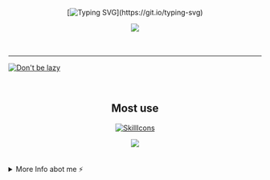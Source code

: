 <div align="center">

[![Typing SVG](https://readme-typing-svg.demolab.com?font=Nunito&weight=800&size=28&duration=3000&pause=1000&color=F791BF&center=true&width=460&lines=Hi!;Welcome+to+Cloudwhile+Profile!;Happy+Comes+From+Interests!)](https://git.io/typing-svg)



![](https://github-readme-stats.vercel.app/api?username=cloudwhile&theme=dracula)



<!--[![Top Langs](https://github-readme-stats.vercel.app/api/top-langs/?username=cloudwhile&layout=compact)](#)-->
</div>
<br/><hr/>
  
[![Don't be lazy](https://github-readme-activity-graph.vercel.app/graph?username=cloudwhile&theme=rogue&hide_border=true&custom_title=Working%20Times)](https://github.com/cloudwhile)

<!--[![Star History Chart](https://api.star-history.com/svg?repos=cloudwhile/tpcl&type=Timeline)](https://github.com/cloudwhile/tpcl)-->
<br/>
<div align="center">

## Most use
[![SkillIcons](https://skillicons.dev/icons?i=c,cpp,py,php,html,js,css,tailwind,vue,ts)](https://skillicons.dev) 

![](https://github-readme-stats.vercel.app/api/top-langs?username=cloudwhile&layout=compact&langs_count=8&theme=dracula)
</div>
<br/>
<details>
  <summary>More Info abot me ⚡</summary>
  <br/>

<!--START_SECTION:waka-->
![Code Time](http://img.shields.io/badge/Code%20Time-108%20hrs%2024%20mins-blue)

![Lines of code](https://img.shields.io/badge/From%20Hello%20World%20I%27ve%20Written-33.4%20thousand%20lines%20of%20code-blue)

**I'm a Night 🦉** 

```text
🌞 Morning                17 commits          ██░░░░░░░░░░░░░░░░░░░░░░░   07.39 % 
🌆 Daytime                60 commits          ███████░░░░░░░░░░░░░░░░░░   26.09 % 
🌃 Evening                152 commits         █████████████████░░░░░░░░   66.09 % 
🌙 Night                  1 commits           ░░░░░░░░░░░░░░░░░░░░░░░░░   00.43 % 
```
📅 **I'm Most Productive on Friday** 

```text
Monday                   17 commits          ██░░░░░░░░░░░░░░░░░░░░░░░   07.39 % 
Tuesday                  16 commits          ██░░░░░░░░░░░░░░░░░░░░░░░   06.96 % 
Wednesday                42 commits          █████░░░░░░░░░░░░░░░░░░░░   18.26 % 
Thursday                 20 commits          ██░░░░░░░░░░░░░░░░░░░░░░░   08.70 % 
Friday                   59 commits          ██████░░░░░░░░░░░░░░░░░░░   25.65 % 
Saturday                 55 commits          ██████░░░░░░░░░░░░░░░░░░░   23.91 % 
Sunday                   21 commits          ██░░░░░░░░░░░░░░░░░░░░░░░   09.13 % 
```


📊 **This Week I Spent My Time On** 

```text
🕑︎ Time Zone: Asia/Shanghai

💬 Programming Languages: 
JavaScript               1 hr 55 mins        ██████░░░░░░░░░░░░░░░░░░░   24.97 % 
TypeScript               1 hr 54 mins        ██████░░░░░░░░░░░░░░░░░░░   24.68 % 
Vue.js                   1 hr 22 mins        ████░░░░░░░░░░░░░░░░░░░░░   17.83 % 
Bash                     43 mins             ██░░░░░░░░░░░░░░░░░░░░░░░   09.49 % 
Java                     23 mins             █░░░░░░░░░░░░░░░░░░░░░░░░   05.14 % 

🔥 Editors: 
Cursor                   7 hrs               ███████████████████████░░   91.04 % 
Visual Studio            23 mins             █░░░░░░░░░░░░░░░░░░░░░░░░   04.99 % 
IntelliJ IDEA            18 mins             █░░░░░░░░░░░░░░░░░░░░░░░░   03.97 % 
```

**I Mostly Code in C++** 

```text
C++                      2 repos             ███████░░░░░░░░░░░░░░░░░░   28.57 % 
Java                     1 repo              ████░░░░░░░░░░░░░░░░░░░░░   14.29 % 
JavaScript               1 repo              ████░░░░░░░░░░░░░░░░░░░░░   14.29 % 
Vue                      1 repo              ████░░░░░░░░░░░░░░░░░░░░░   14.29 % 
HTML                     1 repo              ████░░░░░░░░░░░░░░░░░░░░░   14.29 % 
```



**Timeline**

![Lines of Code chart](https://raw.githubusercontent.com/Cloudwhile/Cloudwhile/main/assets/bar_graph.png)


<!--END_SECTION:waka-->
</details>
